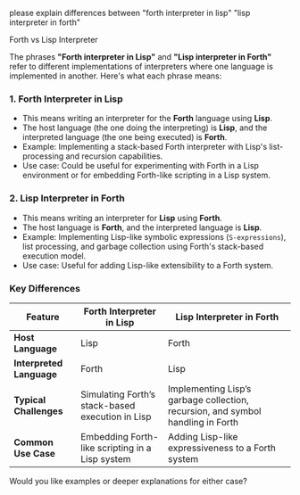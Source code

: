 please explain differences between "forth interpreter in lisp" "lisp interpreter in forth"

Forth vs Lisp Interpreter

The phrases **"Forth interpreter in Lisp"** and **"Lisp interpreter in Forth"** refer to different implementations of interpreters where one language is implemented in another. Here's what each phrase means:

### 1. **Forth Interpreter in Lisp**  
   - This means writing an interpreter for the **Forth** language using **Lisp**.  
   - The host language (the one doing the interpreting) is **Lisp**, and the interpreted language (the one being executed) is **Forth**.  
   - Example: Implementing a stack-based Forth interpreter with Lisp's list-processing and recursion capabilities.
   - Use case: Could be useful for experimenting with Forth in a Lisp environment or for embedding Forth-like scripting in a Lisp system.

### 2. **Lisp Interpreter in Forth**  
   - This means writing an interpreter for **Lisp** using **Forth**.  
   - The host language is **Forth**, and the interpreted language is **Lisp**.  
   - Example: Implementing Lisp-like symbolic expressions (`S-expressions`), list processing, and garbage collection using Forth's stack-based execution model.
   - Use case: Useful for adding Lisp-like extensibility to a Forth system.

### Key Differences  
| Feature                  | Forth Interpreter in Lisp | Lisp Interpreter in Forth |
|--------------------------|--------------------------|--------------------------|
| **Host Language**        | Lisp                     | Forth                   |
| **Interpreted Language** | Forth                    | Lisp                    |
| **Typical Challenges**   | Simulating Forth’s stack-based execution in Lisp | Implementing Lisp’s garbage collection, recursion, and symbol handling in Forth |
| **Common Use Case**      | Embedding Forth-like scripting in a Lisp system | Adding Lisp-like expressiveness to a Forth system |

Would you like examples or deeper explanations for either case?
